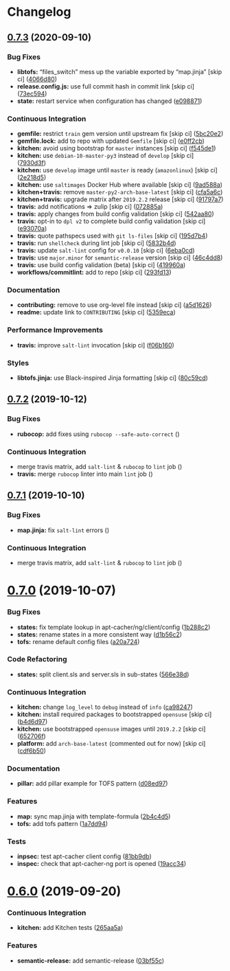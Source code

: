 # Changelog

## [0.7.3](https://github.com/saltstack-formulas/apt-cacher-formula/compare/v0.7.2...v0.7.3) (2020-09-10)


### Bug Fixes

* **libtofs:** “files_switch” mess up the variable exported by “map.jinja” [skip ci] ([4066d80](https://github.com/saltstack-formulas/apt-cacher-formula/commit/4066d805981741010e62062876af4514d54d90ca))
* **release.config.js:** use full commit hash in commit link [skip ci] ([73ec594](https://github.com/saltstack-formulas/apt-cacher-formula/commit/73ec5941a6bc03a35b5aa8f27aa2052201094b31))
* **state:** restart service when configuration has changed ([e098871](https://github.com/saltstack-formulas/apt-cacher-formula/commit/e098871f0b6b6641fbfda93aaef7b8bfb8a48e99))


### Continuous Integration

* **gemfile:** restrict `train` gem version until upstream fix [skip ci] ([5bc20e2](https://github.com/saltstack-formulas/apt-cacher-formula/commit/5bc20e22f481461ebd761f9fa5078fd10396af58))
* **gemfile.lock:** add to repo with updated `Gemfile` [skip ci] ([e0ff2cb](https://github.com/saltstack-formulas/apt-cacher-formula/commit/e0ff2cbf4f2763a48de68aac5ec456680a2c7646))
* **kitchen:** avoid using bootstrap for `master` instances [skip ci] ([f545de1](https://github.com/saltstack-formulas/apt-cacher-formula/commit/f545de171b82456c1819551bb7a4fcfa341dd83c))
* **kitchen:** use `debian-10-master-py3` instead of `develop` [skip ci] ([7930d3f](https://github.com/saltstack-formulas/apt-cacher-formula/commit/7930d3f72b788c7647d13a846b9f25f33b8c86d5))
* **kitchen:** use `develop` image until `master` is ready (`amazonlinux`) [skip ci] ([2e218d5](https://github.com/saltstack-formulas/apt-cacher-formula/commit/2e218d579f84f94d49866fc9dcf5eb2e61d5a30e))
* **kitchen:** use `saltimages` Docker Hub where available [skip ci] ([9ad588a](https://github.com/saltstack-formulas/apt-cacher-formula/commit/9ad588af9443df96467e43c223e9ad9086cb4063))
* **kitchen+travis:** remove `master-py2-arch-base-latest` [skip ci] ([cfa5a6c](https://github.com/saltstack-formulas/apt-cacher-formula/commit/cfa5a6c9093b8b83ef3f3a8f9b26f546ac85b359))
* **kitchen+travis:** upgrade matrix after `2019.2.2` release [skip ci] ([91797a7](https://github.com/saltstack-formulas/apt-cacher-formula/commit/91797a738d789df4c94d74d378d9d1d63fdd614e))
* **travis:** add notifications => zulip [skip ci] ([072885a](https://github.com/saltstack-formulas/apt-cacher-formula/commit/072885a6d116b4e4a6d1809a86e05e8038ecb8a5))
* **travis:** apply changes from build config validation [skip ci] ([542aa80](https://github.com/saltstack-formulas/apt-cacher-formula/commit/542aa80edb54e64279a8fd468ed091bb3126a472))
* **travis:** opt-in to `dpl v2` to complete build config validation [skip ci] ([e93070a](https://github.com/saltstack-formulas/apt-cacher-formula/commit/e93070afbbf06562ff887a17c38e62a5ca4f99f1))
* **travis:** quote pathspecs used with `git ls-files` [skip ci] ([195d7b4](https://github.com/saltstack-formulas/apt-cacher-formula/commit/195d7b41228f22ccd32dac90847be16dd325e3ef))
* **travis:** run `shellcheck` during lint job [skip ci] ([5832b4d](https://github.com/saltstack-formulas/apt-cacher-formula/commit/5832b4d8e815db994511e769e2768345e6d38e77))
* **travis:** update `salt-lint` config for `v0.0.10` [skip ci] ([6eba0cd](https://github.com/saltstack-formulas/apt-cacher-formula/commit/6eba0cdf387de1a91d099badd138e1c957b36537))
* **travis:** use `major.minor` for `semantic-release` version [skip ci] ([46c4dd8](https://github.com/saltstack-formulas/apt-cacher-formula/commit/46c4dd80ad1e0165358cb017e521f009783755f3))
* **travis:** use build config validation (beta) [skip ci] ([419960a](https://github.com/saltstack-formulas/apt-cacher-formula/commit/419960acbaac44081577c8c466ac29832ad2001d))
* **workflows/commitlint:** add to repo [skip ci] ([293fd13](https://github.com/saltstack-formulas/apt-cacher-formula/commit/293fd132b010f33a4022fbc461bb548fa5c3218b))


### Documentation

* **contributing:** remove to use org-level file instead [skip ci] ([a5d1626](https://github.com/saltstack-formulas/apt-cacher-formula/commit/a5d1626ea9a0776b3b5d235e9cefa50fb90c1461))
* **readme:** update link to `CONTRIBUTING` [skip ci] ([5359eca](https://github.com/saltstack-formulas/apt-cacher-formula/commit/5359eca150d95fbbc6be60911c60fb51e09a52b2))


### Performance Improvements

* **travis:** improve `salt-lint` invocation [skip ci] ([f06b160](https://github.com/saltstack-formulas/apt-cacher-formula/commit/f06b1607e972d2d7473fbcf03bfd535493ab2853))


### Styles

* **libtofs.jinja:** use Black-inspired Jinja formatting [skip ci] ([80c59cd](https://github.com/saltstack-formulas/apt-cacher-formula/commit/80c59cdb926b74be3ac68c1829425f0b9ac5a249))

## [0.7.2](https://github.com/saltstack-formulas/apt-cacher-formula/compare/v0.7.1...v0.7.2) (2019-10-12)


### Bug Fixes

* **rubocop:** add fixes using `rubocop --safe-auto-correct` ([](https://github.com/saltstack-formulas/apt-cacher-formula/commit/e8c455f))


### Continuous Integration

* merge travis matrix, add `salt-lint` & `rubocop` to `lint` job ([](https://github.com/saltstack-formulas/apt-cacher-formula/commit/d44e3c6))
* **travis:** merge `rubocop` linter into main `lint` job ([](https://github.com/saltstack-formulas/apt-cacher-formula/commit/22a91f7))

## [0.7.1](https://github.com/saltstack-formulas/apt-cacher-formula/compare/v0.7.0...v0.7.1) (2019-10-10)


### Bug Fixes

* **map.jinja:** fix `salt-lint` errors ([](https://github.com/saltstack-formulas/apt-cacher-formula/commit/abba9c1))


### Continuous Integration

* merge travis matrix, add `salt-lint` & `rubocop` to `lint` job ([](https://github.com/saltstack-formulas/apt-cacher-formula/commit/8913f37))

# [0.7.0](https://github.com/saltstack-formulas/apt-cacher-formula/compare/v0.6.0...v0.7.0) (2019-10-07)


### Bug Fixes

* **states:** fix template lookup in apt-cacher/ng/client/config ([1b288c2](https://github.com/saltstack-formulas/apt-cacher-formula/commit/1b288c2))
* **states:** rename states in a more consistent way ([d1b56c2](https://github.com/saltstack-formulas/apt-cacher-formula/commit/d1b56c2))
* **tofs:** rename default config files ([a20a724](https://github.com/saltstack-formulas/apt-cacher-formula/commit/a20a724))


### Code Refactoring

* **states:** split client.sls and server.sls in sub-states ([566e38d](https://github.com/saltstack-formulas/apt-cacher-formula/commit/566e38d))


### Continuous Integration

* **kitchen:** change `log_level` to `debug` instead of `info` ([ca98247](https://github.com/saltstack-formulas/apt-cacher-formula/commit/ca98247))
* **kitchen:** install required packages to bootstrapped `opensuse` [skip ci] ([b4d6d97](https://github.com/saltstack-formulas/apt-cacher-formula/commit/b4d6d97))
* **kitchen:** use bootstrapped `opensuse` images until `2019.2.2` [skip ci] ([652706f](https://github.com/saltstack-formulas/apt-cacher-formula/commit/652706f))
* **platform:** add `arch-base-latest` (commented out for now) [skip ci] ([cdf6b50](https://github.com/saltstack-formulas/apt-cacher-formula/commit/cdf6b50))


### Documentation

* **pillar:** add pillar example for TOFS pattern ([d08ed97](https://github.com/saltstack-formulas/apt-cacher-formula/commit/d08ed97))


### Features

* **map:** sync map.jinja with template-formula ([2b4c4d5](https://github.com/saltstack-formulas/apt-cacher-formula/commit/2b4c4d5))
* **tofs:** add tofs pattern ([1a7dd94](https://github.com/saltstack-formulas/apt-cacher-formula/commit/1a7dd94))


### Tests

* **inpsec:** test apt-cacher client config ([81bb9db](https://github.com/saltstack-formulas/apt-cacher-formula/commit/81bb9db))
* **inspec:** check that apt-cacher-ng port is opened ([19acc34](https://github.com/saltstack-formulas/apt-cacher-formula/commit/19acc34))

# [0.6.0](https://github.com/saltstack-formulas/apt-cacher-formula/compare/v0.5.0...v0.6.0) (2019-09-20)


### Continuous Integration

* **kitchen:** add Kitchen tests ([265aa5a](https://github.com/saltstack-formulas/apt-cacher-formula/commit/265aa5a))


### Features

* **semantic-release:** add semantic-release ([03bf55c](https://github.com/saltstack-formulas/apt-cacher-formula/commit/03bf55c))
